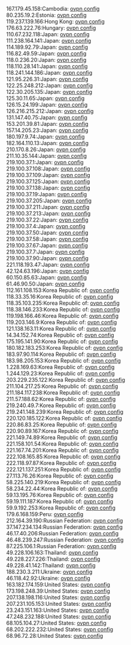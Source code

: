 167.179.45.158:Cambodia: [ovpn config](vpn/167_179_45_158.ovpn)  
80.235.19.2:Estonia: [ovpn config](vpn/80_235_19_2.ovpn)  
119.237.139.166:Hong Kong: [ovpn config](vpn/119_237_139_166.ovpn)  
176.63.222.76:Hungary: [ovpn config](vpn/176_63_222_76.ovpn)  
110.67.232.118:Japan: [ovpn config](vpn/110_67_232_118.ovpn)  
111.238.164.141:Japan: [ovpn config](vpn/111_238_164_141.ovpn)  
114.189.92.79:Japan: [ovpn config](vpn/114_189_92_79.ovpn)  
116.82.49.59:Japan: [ovpn config](vpn/116_82_49_59.ovpn)  
118.0.236.20:Japan: [ovpn config](vpn/118_0_236_20.ovpn)  
118.110.28.141:Japan: [ovpn config](vpn/118_110_28_141.ovpn)  
118.241.144.186:Japan: [ovpn config](vpn/118_241_144_186.ovpn)  
121.95.226.31:Japan: [ovpn config](vpn/121_95_226_31.ovpn)  
122.25.248.212:Japan: [ovpn config](vpn/122_25_248_212.ovpn)  
122.30.205.135:Japan: [ovpn config](vpn/122_30_205_135.ovpn)  
125.30.11.65:Japan: [ovpn config](vpn/125_30_11_65.ovpn)  
126.15.24.199:Japan: [ovpn config](vpn/126_15_24_199.ovpn)  
126.216.215.212:Japan: [ovpn config](vpn/126_216_215_212.ovpn)  
131.147.40.75:Japan: [ovpn config](vpn/131_147_40_75.ovpn)  
153.201.39.81:Japan: [ovpn config](vpn/153_201_39_81.ovpn)  
157.14.205.23:Japan: [ovpn config](vpn/157_14_205_23.ovpn)  
180.197.9.74:Japan: [ovpn config](vpn/180_197_9_74.ovpn)  
182.164.110.13:Japan: [ovpn config](vpn/182_164_110_13.ovpn)  
210.170.8.26:Japan: [ovpn config](vpn/210_170_8_26.ovpn)  
211.10.35.144:Japan: [ovpn config](vpn/211_10_35_144.ovpn)  
219.100.37.1:Japan: [ovpn config](vpn/219_100_37_1.ovpn)  
219.100.37.108:Japan: [ovpn config](vpn/219_100_37_108.ovpn)  
219.100.37.109:Japan: [ovpn config](vpn/219_100_37_109.ovpn)  
219.100.37.125:Japan: [ovpn config](vpn/219_100_37_125.ovpn)  
219.100.37.138:Japan: [ovpn config](vpn/219_100_37_138.ovpn)  
219.100.37.19:Japan: [ovpn config](vpn/219_100_37_19.ovpn)  
219.100.37.205:Japan: [ovpn config](vpn/219_100_37_205.ovpn)  
219.100.37.211:Japan: [ovpn config](vpn/219_100_37_211.ovpn)  
219.100.37.213:Japan: [ovpn config](vpn/219_100_37_213.ovpn)  
219.100.37.22:Japan: [ovpn config](vpn/219_100_37_22.ovpn)  
219.100.37.4:Japan: [ovpn config](vpn/219_100_37_4.ovpn)  
219.100.37.50:Japan: [ovpn config](vpn/219_100_37_50.ovpn)  
219.100.37.58:Japan: [ovpn config](vpn/219_100_37_58.ovpn)  
219.100.37.67:Japan: [ovpn config](vpn/219_100_37_67.ovpn)  
219.100.37.7:Japan: [ovpn config](vpn/219_100_37_7.ovpn)  
219.100.37.90:Japan: [ovpn config](vpn/219_100_37_90.ovpn)  
221.118.193.47:Japan: [ovpn config](vpn/221_118_193_47.ovpn)  
42.124.63.196:Japan: [ovpn config](vpn/42_124_63_196.ovpn)  
60.150.85.63:Japan: [ovpn config](vpn/60_150_85_63.ovpn)  
61.46.90.50:Japan: [ovpn config](vpn/61_46_90_50.ovpn)  
112.161.108.153:Korea Republic of: [ovpn config](vpn/112_161_108_153.ovpn)  
118.33.35.16:Korea Republic of: [ovpn config](vpn/118_33_35_16.ovpn)  
118.35.103.235:Korea Republic of: [ovpn config](vpn/118_35_103_235.ovpn)  
118.38.146.233:Korea Republic of: [ovpn config](vpn/118_38_146_233.ovpn)  
119.198.166.46:Korea Republic of: [ovpn config](vpn/119_198_166_46.ovpn)  
119.203.146.9:Korea Republic of: [ovpn config](vpn/119_203_146_9.ovpn)  
121.138.163.11:Korea Republic of: [ovpn config](vpn/121_138_163_11.ovpn)  
14.34.152.74:Korea Republic of: [ovpn config](vpn/14_34_152_74.ovpn)  
175.195.141.90:Korea Republic of: [ovpn config](vpn/175_195_141_90.ovpn)  
180.182.183.253:Korea Republic of: [ovpn config](vpn/180_182_183_253.ovpn)  
183.97.90.114:Korea Republic of: [ovpn config](vpn/183_97_90_114.ovpn)  
183.98.205.153:Korea Republic of: [ovpn config](vpn/183_98_205_153.ovpn)  
1.228.169.63:Korea Republic of: [ovpn config](vpn/1_228_169_63.ovpn)  
1.244.129.23:Korea Republic of: [ovpn config](vpn/1_244_129_23.ovpn)  
203.229.235.122:Korea Republic of: [ovpn config](vpn/203_229_235_122.ovpn)  
211.104.217.25:Korea Republic of: [ovpn config](vpn/211_104_217_25.ovpn)  
211.184.117.238:Korea Republic of: [ovpn config](vpn/211_184_117_238.ovpn)  
211.57.188.62:Korea Republic of: [ovpn config](vpn/211_57_188_62.ovpn)  
219.240.49.7:Korea Republic of: [ovpn config](vpn/219_240_49_7.ovpn)  
219.241.148.239:Korea Republic of: [ovpn config](vpn/219_241_148_239.ovpn)  
220.120.185.122:Korea Republic of: [ovpn config](vpn/220_120_185_122.ovpn)  
220.86.83.25:Korea Republic of: [ovpn config](vpn/220_86_83_25.ovpn)  
220.90.89.167:Korea Republic of: [ovpn config](vpn/220_90_89_167.ovpn)  
221.149.74.89:Korea Republic of: [ovpn config](vpn/221_149_74_89.ovpn)  
221.158.101.54:Korea Republic of: [ovpn config](vpn/221_158_101_54.ovpn)  
221.167.74.201:Korea Republic of: [ovpn config](vpn/221_167_74_201.ovpn)  
222.108.165.85:Korea Republic of: [ovpn config](vpn/222_108_165_85.ovpn)  
222.118.97.87:Korea Republic of: [ovpn config](vpn/222_118_97_87.ovpn)  
222.121.137.251:Korea Republic of: [ovpn config](vpn/222_121_137_251.ovpn)  
27.113.76.26:Korea Republic of: [ovpn config](vpn/27_113_76_26.ovpn)  
58.225.140.219:Korea Republic of: [ovpn config](vpn/58_225_140_219.ovpn)  
58.234.22.44:Korea Republic of: [ovpn config](vpn/58_234_22_44.ovpn)  
59.13.195.76:Korea Republic of: [ovpn config](vpn/59_13_195_76.ovpn)  
59.19.111.187:Korea Republic of: [ovpn config](vpn/59_19_111_187.ovpn)  
59.9.192.253:Korea Republic of: [ovpn config](vpn/59_9_192_253.ovpn)  
179.6.168.159:Peru: [ovpn config](vpn/179_6_168_159.ovpn)  
212.164.39.190:Russian Federation: [ovpn config](vpn/212_164_39_190.ovpn)  
37.147.234.134:Russian Federation: [ovpn config](vpn/37_147_234_134.ovpn)  
46.17.40.206:Russian Federation: [ovpn config](vpn/46_17_40_206.ovpn)  
46.48.239.247:Russian Federation: [ovpn config](vpn/46_48_239_247.ovpn)  
87.225.106.1:Russian Federation: [ovpn config](vpn/87_225_106_1.ovpn)  
49.228.106.163:Thailand: [ovpn config](vpn/49_228_106_163.ovpn)  
49.228.227.226:Thailand: [ovpn config](vpn/49_228_227_226.ovpn)  
49.228.41.142:Thailand: [ovpn config](vpn/49_228_41_142.ovpn)  
188.230.3.211:Ukraine: [ovpn config](vpn/188_230_3_211.ovpn)  
46.118.42.92:Ukraine: [ovpn config](vpn/46_118_42_92.ovpn)  
163.182.174.159:United States: [ovpn config](vpn/163_182_174_159.ovpn)  
173.198.248.39:United States: [ovpn config](vpn/173_198_248_39.ovpn)  
207.138.198.116:United States: [ovpn config](vpn/207_138_198_116.ovpn)  
207.231.105.153:United States: [ovpn config](vpn/207_231_105_153.ovpn)  
23.243.151.163:United States: [ovpn config](vpn/23_243_151_163.ovpn)  
47.248.232.188:United States: [ovpn config](vpn/47_248_232_188.ovpn)  
68.105.104.27:United States: [ovpn config](vpn/68_105_104_27.ovpn)  
68.202.222.232:United States: [ovpn config](vpn/68_202_222_232.ovpn)  
68.96.72.28:United States: [ovpn config](vpn/68_96_72_28.ovpn)  
